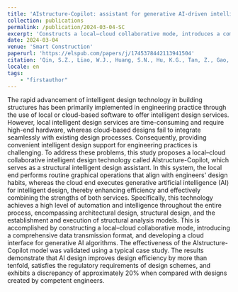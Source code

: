 ```yaml
---
title: 'AIstructure-Copilot: assistant for generative AI-driven intelligent design of building structures'
collection: publications
permalink: /publication/2024-03-04-SC
excerpt: 'Constructs a local–cloud collaborative mode, introduces a comprehensive data transmission format, and develops a cloud interface for generative AI algorithms.'
date: 2024-03-04
venue: 'Smart Construction'
paperurl: 'https://elspub.com/papers/j/1745378442113941504'
citation: 'Qin, S.Z., Liao, W.J., Huang, S.N., Hu, K.G., Tan, Z., Gao, Y., Lu, X.Z., 2024. AIstructure-Copilot: assistant for generative AI-driven intelligent design of building structures. Smart Construction 1, 0001. https://doi.org/10.55092/sc20240001'
locale: en
tags: 
    - "firstauthor"
---
```


The rapid advancement of intelligent design technology in building structures has been primarily implemented in engineering practice through the use of local or cloud-based software to offer intelligent design services. However, local intelligent design services are time-consuming and require high-end hardware, whereas cloud-based designs fail to integrate seamlessly with existing design processes. Consequently, providing convenient intelligent design support for engineering practices is challenging. To address these problems, this study proposes a local–cloud collaborative intelligent design technology called AIstructure-Copilot, which serves as a structural intelligent design assistant. In this system, the local end performs routine graphical operations that align with engineers' design habits, whereas the cloud end executes generative artificial intelligence (AI) for intelligent design, thereby enhancing efficiency and effectively combining the strengths of both services. Specifically, this technology achieves a high level of automation and intelligence throughout the entire process, encompassing architectural design, structural design, and the establishment and execution of structural analysis models. This is accomplished by constructing a local–cloud collaborative mode, introducing a comprehensive data transmission format, and developing a cloud interface for generative AI algorithms. The effectiveness of the AIstructure-Copilot model was validated using a typical case study. The results demonstrate that AI design improves design efficiency by more than tenfold, satisfies the regulatory requirements of design schemes, and exhibits a discrepancy of approximately 20% when compared with designs created by competent engineers.